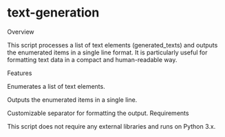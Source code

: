 ﻿# text-generation
 Overview

This script processes a list of text elements (generated_texts) and outputs the enumerated items in a single line format. It is particularly useful for formatting text data in a compact and human-readable way.

Features

Enumerates a list of text elements.

Outputs the enumerated items in a single line.

Customizable separator for formatting the output.
Requirements

This script does not require any external libraries and runs on Python 3.x.
